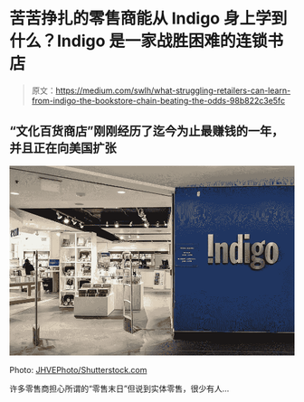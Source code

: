 # 苦苦挣扎的零售商能从 Indigo 身上学到什么？Indigo 是一家战胜困难的连锁书店

> 原文：<https://medium.com/swlh/what-struggling-retailers-can-learn-from-indigo-the-bookstore-chain-beating-the-odds-98b822c3e5fc>

## “文化百货商店”刚刚经历了迄今为止最赚钱的一年，并且正在向美国扩张

![](img/0b5dad1a42cefb023ce0edf9cf31f012.png)

Photo: [JHVEPhoto/Shutterstock.com](https://fokoretail.com/blog/2019/05/21/what-retailers-can-learn-from-indigo/)

许多零售商担心所谓的“零售末日”但说到实体零售，很少有人…
